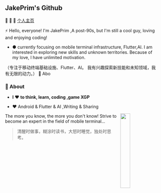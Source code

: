 ## JakePrim's Github

👋 👋 👋 <a href="https://www.yuque.com/jakeprim">个人主页</a>

⚡ Hello, everyone! I'm JakePrim ,A post-90s, but I'm still a cool guy, loving and enjoying coding!
- ● currently focusing on mobile terminal infrastructure, Flutter,AI. I am interested in exploring new skills and unknown territories. Because of my love, I have unlimited motivation.

（专注于移动终端基础设施、Flutter、AI。 我有兴趣探索新技能和未知领域，我有无限的动力。）
🚀 Abo

### 🚀 About
- **I** ❤️ **to think, learn, coding ,game XGP**

- ❤️ Android & Flutter & AI ,Writing & Sharing

<img src="https://github.com/sunface/sunface/blob/master/assets/ferris.gif" align="right" width="25%"/>
 
The more you know, the more you don't know! Strive to become an expert in the field of mobile terminal...
 
> 清醒时做事，糊涂时读书，大怒时睡觉，独处时思考。


